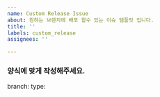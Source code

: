 ```yaml
---
name: Custom Release Issue
about: 원하는 브렌치에 배포 할수 있는 이슈 템플릿 입니다.
title: ''
labels: custom_release
assignees: ''

---
```


### 양식에 맞게 작성해주세요.
branch:
type:
